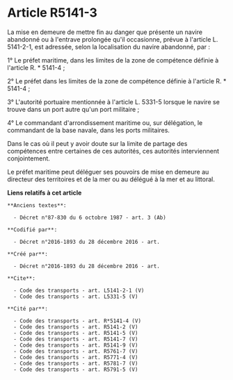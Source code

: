 # Article R5141-3

La mise en demeure de mettre fin au danger que présente un navire abandonné ou à l'entrave prolongée qu'il occasionne, prévue
à l'article L. 5141-2-1, est adressée, selon la localisation du navire abandonné, par : 

1° Le préfet maritime, dans les limites de la zone de compétence définie à l'article R. * 5141-4 ; 

2° Le préfet dans les limites de la zone de compétence définie à l'article R. * 5141-4 ; 

3° L'autorité portuaire mentionnée à l'article L. 5331-5 lorsque le navire se trouve dans un port autre qu'un port
militaire ; 

4° Le commandant d'arrondissement maritime ou, sur délégation, le commandant de la base navale, dans les ports militaires. 

Dans le cas où il peut y avoir doute sur la limite de partage des compétences entre certaines de ces autorités, ces autorités
interviennent conjointement. 

Le préfet maritime peut déléguer ses pouvoirs de mise en demeure au directeur des territoires et de la mer ou au délégué à la
mer et au littoral.

**Liens relatifs à cet article**

	**Anciens textes**:

	  - Décret n°87-830 du 6 octobre 1987 - art. 3 (Ab)

	**Codifié par**:

	  - Décret n°2016-1893 du 28 décembre 2016 - art.

	**Créé par**:

	  - Décret n°2016-1893 du 28 décembre 2016 - art.

	**Cite**:

	  - Code des transports - art. L5141-2-1 (V)
	  - Code des transports - art. L5331-5 (V)

	**Cité par**:

	  - Code des transports - art. R*5141-4 (V)
	  - Code des transports - art. R5141-2 (V)
	  - Code des transports - art. R5141-5 (V)
	  - Code des transports - art. R5141-7 (V)
	  - Code des transports - art. R5141-9 (V)
	  - Code des transports - art. R5761-7 (V)
	  - Code des transports - art. R5771-4 (V)
	  - Code des transports - art. R5781-7 (V)
	  - Code des transports - art. R5791-5 (V)
